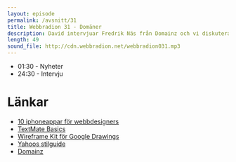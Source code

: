 ```yaml
---
layout: episode
permalink: /avsnitt/31
title: Webbradion 31 - Domäner
description: David intervjuar Fredrik Näs från Domainz och vi diskuterar Yahoos stilguide.
length: 49
sound_file: http://cdn.webbradion.net/webbradion031.mp3
---
```


* 01:30 - Nyheter
* 24:30 - Intervju

# Länkar
* [10 iphoneappar för webbdesigners](http://sixrevisions.com/web_design/10-iphone-apps-every-web-designer-should-know-about/)
* [TextMate Basics](http://projects.serenity.de/textmate/tutorials/basics/#copypaste)
* [Wireframe Kit för Google Drawings](http://mortenjust.com/2010/04/19/a-wireframe-kit-for-google-drawings/)
* [Yahoos stilguide](http://styleguide.yahoo.com/)
* [Domainz](http://domainz.se)








